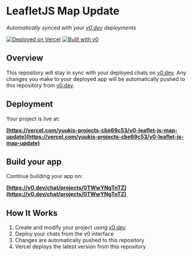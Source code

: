 # LeafletJS Map Update

*Automatically synced with your [v0.dev](https://v0.dev) deployments*

[![Deployed on Vercel](https://img.shields.io/badge/Deployed%20on-Vercel-black?style=for-the-badge&logo=vercel)](https://vercel.com/yuukis-projects-cbe69c53/v0-leaflet-js-map-update)
[![Built with v0](https://img.shields.io/badge/Built%20with-v0.dev-black?style=for-the-badge)](https://v0.dev/chat/projects/0TWwYNgTnTZ)

## Overview

This repository will stay in sync with your deployed chats on [v0.dev](https://v0.dev).
Any changes you make to your deployed app will be automatically pushed to this repository from [v0.dev](https://v0.dev).

## Deployment

Your project is live at:

**[https://vercel.com/yuukis-projects-cbe69c53/v0-leaflet-js-map-update](https://vercel.com/yuukis-projects-cbe69c53/v0-leaflet-js-map-update)**

## Build your app

Continue building your app on:

**[https://v0.dev/chat/projects/0TWwYNgTnTZ](https://v0.dev/chat/projects/0TWwYNgTnTZ)**

## How It Works

1. Create and modify your project using [v0.dev](https://v0.dev)
2. Deploy your chats from the v0 interface
3. Changes are automatically pushed to this repository
4. Vercel deploys the latest version from this repository